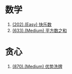 # 数学

1. [(202).(Easy) 快乐数][202]
2. [(633).(Medium) 平方数之和][633]

# 贪心

1. [(870).(Medium) 优势洗牌][870]


[202]: ../math/E202_Easy_HappyNumber.java
[633]: ../math/E633_Medium_SumOfSquareNumbers.java
[870]: ../greedy/E870_Medium_AdvantageShuffle.java